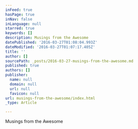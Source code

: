 ```yaml
---
inFeed: true
hasPage: true
inNav: false
inLanguage: null
starred: true
keywords: []
description: Musings from the Awesome
datePublished: '2016-03-27T01:08:04.993Z'
dateModified: '2016-03-27T01:07:17.405Z'
title: ''
author: []
sourcePath: _posts/2016-03-27-musings-from-the-awesome.md
published: true
authors: []
publisher:
  name: null
  domain: null
  url: null
  favicon: null
url: musings-from-the-awesome/index.html
_type: Article

---
```

Musings from the Awesome